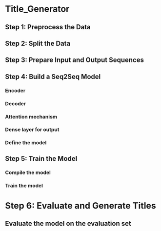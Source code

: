 # Title_Generator

## Step 1: Preprocess the Data

## Step 2: Split the Data

## Step 3: Prepare Input and Output Sequences

## Step 4: Build a Seq2Seq Model

### Encoder
### Decoder
### Attention mechanism
### Dense layer for output
### Define the model

## Step 5: Train the Model

### Compile the model
### Train the model

# Step 6: Evaluate and Generate Titles

## Evaluate the model on the evaluation set



